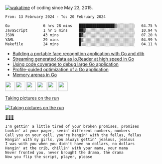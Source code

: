 [![wakatime](https://wakatime.com/badge/user/d4d32a01-9dcc-43f3-96a3-fe3be55e75fd.svg)](https://wakatime.com/@d4d32a01-9dcc-43f3-96a3-fe3be55e75fd) of coding since May 23, 2015.

<!--START_SECTION:waka-->

```txt
From: 13 February 2024 - To: 20 February 2024

Go               6 hrs 28 mins   ████████████████▒░░░░░░░░   64.75 %
JavaScript       1 hr 5 mins     ██▓░░░░░░░░░░░░░░░░░░░░░░   10.94 %
JSON             43 mins         █▓░░░░░░░░░░░░░░░░░░░░░░░   07.20 %
YAML             29 mins         █▒░░░░░░░░░░░░░░░░░░░░░░░   04.99 %
Makefile         24 mins         █░░░░░░░░░░░░░░░░░░░░░░░░   04.11 %
```

<!--END_SECTION:waka-->

<!-- BLOG-POST-LIST:START -->
- [Building a portable face recognition application with Go and dlib](https://dev.to/vearutop/building-a-portable-face-recognition-application-with-go-and-dlib-12p1)
- [Streaming generated data as io.Reader at high speed in Go](https://dev.to/vearutop/passing-generated-data-as-ioreader-at-high-speed-in-go-248k)
- [Using code coverage to debug large Go application](https://dev.to/vearutop/using-code-coverage-to-debug-large-go-application-1gkf)
- [Profile-guided optimization of a Go application](https://dev.to/vearutop/profile-guided-optimization-of-a-go-application-l49)
- [Memory arenas in Go](https://dev.to/vearutop/memory-arenas-in-go-j1f)
<!-- BLOG-POST-LIST:END -->

<a href="https://linkedin.com/in/vearutop"><img align="center" src="https://cdn.jsdelivr.net/npm/simple-icons@3.0.1/icons/linkedin.svg" height="30" width="30" /></a>
<a href="https://stackoverflow.com/users/329463/vearutop" target="blank"><img align="center" src="https://cdn.jsdelivr.net/npm/simple-icons@3.0.1/icons/stackoverflow.svg" height="30" width="30" /></a>
<a href="https://www.instagram.com/vearutop/"><img align="center" src="https://cdn.jsdelivr.net/npm/simple-icons@3.0.1/icons/instagram.svg" height="30" width="30" /></a>
<a href="https://www.strava.com/athletes/vearutop"><img align="center" src="https://cdn.jsdelivr.net/npm/simple-icons@3.0.1/icons/strava.svg" height="30" width="30" /></a>
<a href="https://t.me/vearutop"><img align="center" src="https://cdn.jsdelivr.net/npm/simple-icons@3.0.1/icons/telegram.svg" height="30" width="30" /></a>
<a href="https://open.spotify.com/user/64qnm5l28ads3uaxlbs8nk4dh"><img align="center" src="https://cdn.jsdelivr.net/npm/simple-icons@3.0.1/icons/spotify.svg" height="30" width="30" /></a>


[Taking pictures on the run](https://vearutop.p1cs.art/)

[![Taking pictures on the run](https://github.com/vearutop/vearutop/assets/1381436/9e06b4de-e2cb-42ea-a844-bf7c07a88060)](https://vearutop.p1cs.art/)


[🎵🎶🎶](https://open.spotify.com/track/0y6CoVW1ZSBqRmPbyfhFQs?si=7fac86c8601042b2)
```
I'm gettin' a little tired of your broken promises, promises
Lookin' at your pager, seein' different numbers, numbers
Call you on your cell, you're hangin' with the fellas, fellas
Hangin' with my girls, you always gettin' jealous, jealous
I was with you when you didn't have no dollars, no dollars
Hangin' at the crib, chillin' with your mama, your mama
Never fronted you, never brought the drama, the drama
Now you flip the script, player, please
```
